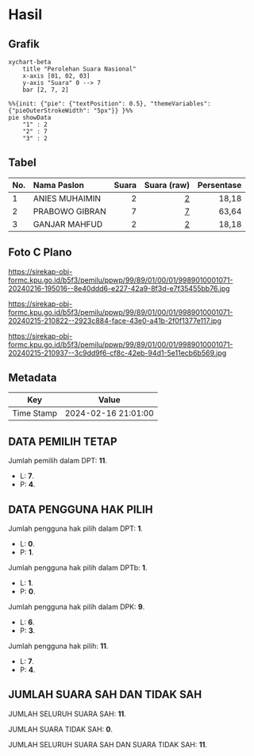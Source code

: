 # Hasil

## Grafik

```mermaid
xychart-beta
    title "Perolehan Suara Nasional"
    x-axis [01, 02, 03]
    y-axis "Suara" 0 --> 7
    bar [2, 7, 2]
```

```mermaid
%%{init: {"pie": {"textPosition": 0.5}, "themeVariables": {"pieOuterStrokeWidth": "5px"}} }%%
pie showData
    "1" : 2
    "2" : 7
    "3" : 2
```

## Tabel

| No. | Nama Paslon    | Suara | Suara (raw) | Persentase |
|:--- |:-------------- | -----:| -----------:| ----------:|
| 1   | ANIES MUHAIMIN | 2     | [2][p-1]    | 18,18      |
| 2   | PRABOWO GIBRAN | 7     | [7][p-2]    | 63,64      |
| 3   | GANJAR MAHFUD  | 2     | [2][p-3]    | 18,18      |


[p-1]: https://github.com/gigit-pemilu/pemilu-2024/blob/main/pilpres/hitung-suara/sub/99-luar-negeri/sub/89-penang-malaysia/sub/01-penang-malaysia/sub/0001-penang-malaysia/sub/071-ksk-056/sub/paslon-1.txt
[p-2]: https://github.com/gigit-pemilu/pemilu-2024/blob/main/pilpres/hitung-suara/sub/99-luar-negeri/sub/89-penang-malaysia/sub/01-penang-malaysia/sub/0001-penang-malaysia/sub/071-ksk-056/sub/paslon-2.txt
[p-3]: https://github.com/gigit-pemilu/pemilu-2024/blob/main/pilpres/hitung-suara/sub/99-luar-negeri/sub/89-penang-malaysia/sub/01-penang-malaysia/sub/0001-penang-malaysia/sub/071-ksk-056/sub/paslon-3.txt

## Foto C Plano

https://sirekap-obj-formc.kpu.go.id/b5f3/pemilu/ppwp/99/89/01/00/01/9989010001071-20240216-195016--8e40ddd6-e227-42a9-8f3d-e7f35455bb76.jpg

https://sirekap-obj-formc.kpu.go.id/b5f3/pemilu/ppwp/99/89/01/00/01/9989010001071-20240215-210822--2923c884-face-43e0-a41b-2f0f1377e117.jpg

https://sirekap-obj-formc.kpu.go.id/b5f3/pemilu/ppwp/99/89/01/00/01/9989010001071-20240215-210937--3c9dd9f6-cf8c-42eb-94d1-5e11ecb6b569.jpg


## Metadata

| Key        | Value               |
| ---------- | ------------------- |
| Time Stamp | 2024-02-16 21:01:00 |


## DATA PEMILIH TETAP

Jumlah pemilih dalam DPT: **11**.
 * L: **7**.
 * P: **4**.

## DATA PENGGUNA HAK PILIH

Jumlah pengguna hak pilih dalam DPT: **1**.
 * L: **0**.
 * P: **1**.

Jumlah pengguna hak pilih dalam DPTb: **1**.
 * L: **1**.
 * P: **0**.

Jumlah pengguna hak pilih dalam DPK: **9**.
 * L: **6**.
 * P: **3**.

Jumlah pengguna hak pilih: **11**.
 * L: **7**.
 * P: **4**.

## JUMLAH SUARA SAH DAN TIDAK SAH

JUMLAH SELURUH SUARA SAH: **11**.

JUMLAH SUARA TIDAK SAH: **0**.

JUMLAH SELURUH SUARA SAH DAN SUARA TIDAK SAH: **11**.


